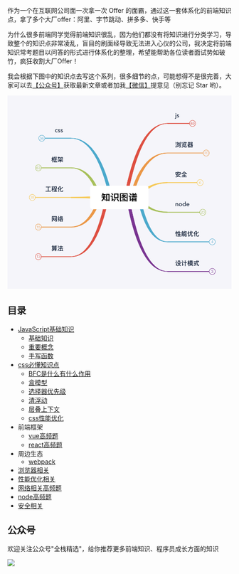 
作为一个在互联网公司面一次拿一次 Offer 的面霸，通过这一套体系化的前端知识点，拿了多个大厂offer：阿里、字节跳动、拼多多、快手等

为什么很多前端同学觉得前端知识很乱，因为他们都没有将知识进行分类学习，导致整个的知识点非常凌乱，盲目的刷面经导致无法进入心仪的公司，我决定将前端知识常考题目以问答的形式进行体系化的整理，希望能帮助各位读者面试势如破竹，疯狂收割大厂Offer！

我会根据下图中的知识点去写这个系列，很多细节的点，可能想得不是很完善，大家可以去<a href="#公众号">【公众号】</a>获取最新文章或者加我<a href="#公众号">【微信】</a>提意见（别忘记 Star 哟）。

![](./image/fe-tech.png)

## 目录

* [JavaScript基础知识](./requestion/js.md)
    * [基础知识](./requestion/js.md#基础知识)
    * [重要概念](./requestion/js.md#重要概念)
    * [手写函数](./requestion/js.md#手写函数)
* [css必懂知识点](./requestion/css.md)
    * [BFC是什么有什么作用](./requestion/css.md#BFC)
    * [盒模型](./requestion/css.md#盒模型)
    * [选择器优先级](./requestion/css.md#选择器优先级)
    * [清浮动](./requestion/css.md#清浮动)
    * [层叠上下文](./requestion/css.md#层叠上下文)
    * [css性能优化](./requestion/css.md#css性能优化)
* 前端框架
    * [vue高频题](./requestion/vue.md)
        <!-- * [vue为什么实例上可以直接访问到data中的值](./requestion/vue.md#基础知识)
        * [什么是MVVM、MVC](./requestion/vue.md#什么是MVVM、MVC)
        * [如何实现数据响应](./requestion/vue.md#如何实现数据响应)
        * [vue中如何实现数组监听](./requestion/vue.md#vue中如何实现数组监听)
        * [nextTick回调为什么会在dom更新后才触发](./requestion/vue.md#nextTick回调)
        * [vue的生命周期](./requestion/vue.md#vue的生命周期)
        * [computed、watcher](./requestion/vue.md#computed、watcher)
        * [v-if和v-show的区别](./requestion/vue.md#v-if和v-show的区别)
        * [为什么data用的是一个函数](./requestion/vue.md#为什么data用的是一个函数)
        * [v-model如何实现的](./requestion/vue.md#v-model如何实现的)
        * [@on事件的处理](./requestion/vue.md#@on事件的处理)
        * [vue-router实现原理](./requestion/vue.md#vue-router实现原理)
        * [打包多页](./requestion/vue.md#打包多页)
        * [预渲染与服务端渲染](./requestion/vue.md#预渲染与服务端渲染)
        * [proxy和Object.definedProperty](./requestion/vue.md#proxy和Object.definedProperty)
        * [vue和react选型](./requestion/vue.md#vue和react选型)
        * [vue组件通信有哪几种方式](./requestion/vue.md#vue组件通信有哪几种方式)
        * [vuex](./requestion/vue.md#vuex)
        * [keep-alive](./requestion/vue.md#keep-alive)
        * [minx和extend](./requestion/vue.md#minx和extend)
        * [虚拟dom和diff算法](./requestion/vue.md#虚拟dom和diff算法)
        * [vue高阶组件](./requestion/vue.md#vue高阶组件)
        * [directives指令](./requestion/vue.md#directives指令)
        * [vue-router生命周期](./requestion/vue.md#vue-router生命周期)
        * [slot](./requestion/vue.md#slot) -->
    * [react高频题](./requestion/react.md)
        <!-- * [函数式组件与类组件有什么不同](./requestion/react.md#函数式组件与类组件有什么不同)
        * [JSX](./requestion/react.md#JSX)
        * [React高阶组件](./requestion/react.md#React高阶组件)
        * [性能优化](./requestion/react.md#性能优化)
        * [Hook](./requestion/react.md#Hook)
        * [生命周期](./requestion/react.md#生命周期)
        * [fiber](./requestion/react.md#fiber)
        * [setState](./requestion/react.md#setState)
        * [redux](./requestion/react.md#redux)
        * [受控组件和非受控组件](./requestion/react.md#受控组件和非受控组件) -->
* 周边生态
    * [webpack](./requestion/webpack.md)
* [浏览器相关](./requestion/browser.md)
* [性能优化相关](./requestion/performance.md)
* [网络相关高频题](./requestion/network.md)
* [node高频题](./requestion/node.md)
    <!-- * [pm2](./requestion/node.md#pm2)
    * [Cluster](./requestion/node.md#Cluster)
    * [进程守护](./requestion/node.md#进程守护)
    * [Koa中间件实现](./requestion/node.md#Koa中间件实现)
    * [node常用模块](./requestion/node.md#node常用模块)
    * [大文件下载、上传、大文件读取](./requestion/node.md#大文件下载、上传、大文件读取)
    * [pipe](./requestion/node.md#pipe)
    * [commonJS原理](./requestion/node.md#commonJS原理)
    * [查看内存占用情况](./requestion/node.md#查看内存占用情况) -->
* [安全相关](./requestion/safe.md)
    <!-- * [xss攻击](./requestion/safe.md#xss攻击)
    * [CSRF](./requestion/safe.md#CSRF) -->



## 公众号
<a name="公众号"></a>


欢迎关注公众号"全栈精选"，给你推荐更多前端知识、程序员成长方面的知识

![](./image/qcode1.png)
